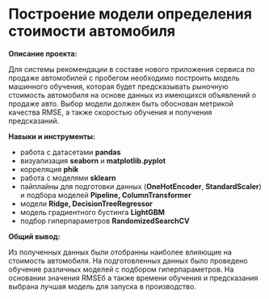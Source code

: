 # Построение модели определения стоимости автомобиля

**Описание проекта:**

Для системы рекомендации в составе нового приложения сервиса по продаже автомобилей с пробегом необходимо построить модель машинного обучения, которая будет предсказывать рыночную стоимость автомобиля на основе данных из имеющихся объявлений о продаже авто. 
Выбор модели должен быть обоснован метрикой качества RMSE, а также скоростью обучения и получения предсказаний.

**Навыки и инструменты:**

- работа с датасетами **pandas**
- визуализация **seaborn** и **matplotlib.pyplot**
- корреляция **phik**
- работа с моделями **sklearn**
- пайплайны для подготовки данных (**OneHotEncoder**, **StandardScaler**) и подбора моделей **Pipeline, ColumnTransformer**
- модели **Ridge, DecisionTreeRegressor**
- модель градиентного бустинга **LightGBM**
- подбор гиперпараметров **RandomizedSearchCV**

**Общий вывод:**

Из полученных данных были отобранны наиболее влияющие на стоимость автомобиля. На подготовленных данных было проведено обучение различных моделей с подбором гиперпараметров. На основании значения RMSEб а также времени обучения и предсказания выбрана лучшая модель для запуска в производство.
